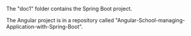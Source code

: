 The "doc1" folder contains the Spring Boot project.

The Angular project is in a repository called "Angular-School-managing-Application-with-Spring-Boot".
